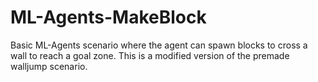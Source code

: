 # ML-Agents-MakeBlock
Basic ML-Agents scenario where the agent can spawn blocks to cross a wall to reach a goal zone. This is a modified version of the premade walljump scenario.

